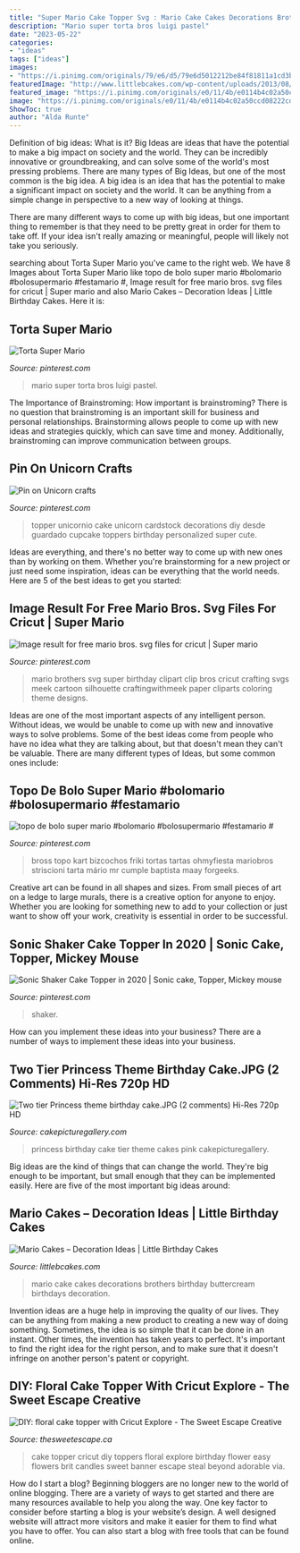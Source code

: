 ```yaml
---
title: "Super Mario Cake Topper Svg : Mario Cake Cakes Decorations Brothers Birthday Buttercream Birthdays Decoration"
description: "Mario super torta bros luigi pastel"
date: "2023-05-22"
categories:
- "ideas"
tags: ["ideas"]
images:
- "https://i.pinimg.com/originals/79/e6/d5/79e6d5012212be84f81811a1cd3bfa1a.jpg"
featuredImage: "http://www.littlebcakes.com/wp-content/uploads/2013/08/Mario-Brothers-Cake-Decorations.jpg"
featured_image: "https://i.pinimg.com/originals/e0/11/4b/e0114b4c02a50ccd08222cdd956f28fa.png"
image: "https://i.pinimg.com/originals/e0/11/4b/e0114b4c02a50ccd08222cdd956f28fa.png"
ShowToc: true
author: "Alda Runte"
---
```



Definition of big ideas: What is it?
Big Ideas are ideas that have the potential to make a big impact on society and the world. They can be incredibly innovative or groundbreaking, and can solve some of the world's most pressing problems.
There are many types of Big Ideas, but one of the most common is the big idea. A big idea is an idea that has the potential to make a significant impact on society and the world. It can be anything from a simple change in perspective to a new way of looking at things.

There are many different ways to come up with big ideas, but one important thing to remember is that they need to be pretty great in order for them to take off. If your idea isn't really amazing or meaningful, people will likely not take you seriously.

	

		
searching about Torta Super Mario you've came to the right web. We have 8 Images about Torta Super Mario like topo de bolo super mario #bolomario #bolosupermario #festamario #, Image result for free mario bros. svg files for cricut | Super mario and also Mario Cakes – Decoration Ideas | Little Birthday Cakes. Here it is:
		
    
## Torta Super Mario

<img loading=lazy src="https://i.pinimg.com/originals/79/e6/d5/79e6d5012212be84f81811a1cd3bfa1a.jpg" onerror="this.onerror=null;this.src='https://tse2.mm.bing.net/th?id=OIP.aIj0lNwtpeW6b2788le69AHaKU&amp;pid=15.1';" alt="Torta Super Mario">

_Source: pinterest.com_

>mario super torta bros luigi pastel. 

	

The Importance of Brainstroming: How important is brainstroming?
There is no question that brainstroming is an important skill for business and personal relationships. Brainstorming allows people to come up with new ideas and strategies quickly, which can save time and money. Additionally, brainstroming can improve communication between groups.

    
## Pin On Unicorn Crafts

<img loading=lazy src="https://i.pinimg.com/originals/c6/b0/02/c6b002770dae63a2727205ec109586a1.jpg" onerror="this.onerror=null;this.src='https://tse2.mm.bing.net/th?id=OIP.nJuUdhlI3jELZ4JPcwVQjgHaJ4&amp;pid=15.1';" alt="Pin on Unicorn crafts">

_Source: pinterest.com_

>topper unicornio cake unicorn cardstock decorations diy desde guardado cupcake toppers birthday personalized super cute. 

	

Ideas are everything, and there's no better way to come up with new ones than by working on them. Whether you're brainstorming for a new project or just need some inspiration, ideas can be everything that the world needs. Here are 5 of the best ideas to get you started: 

    
## Image Result For Free Mario Bros. Svg Files For Cricut | Super Mario

<img loading=lazy src="https://i.pinimg.com/736x/4e/70/2b/4e702b67ddb02695f7404109f4b21f84.jpg" onerror="this.onerror=null;this.src='https://tse4.mm.bing.net/th?id=OIP.aZVM4YTkydK1CN6QHnWUQwAAAA&amp;pid=15.1';" alt="Image result for free mario bros. svg files for cricut | Super mario">

_Source: pinterest.com_

>mario brothers svg super birthday clipart clip bros cricut crafting svgs meek cartoon silhouette craftingwithmeek paper cliparts coloring theme designs. 

	

Ideas are one of the most important aspects of any intelligent person. Without ideas, we would be unable to come up with new and innovative ways to solve problems. Some of the best ideas come from people who have no idea what they are talking about, but that doesn't mean they can't be valuable. There are many different types of Ideas, but some common ones include:

    
## Topo De Bolo Super Mario #bolomario #bolosupermario #festamario #

<img loading=lazy src="https://i.pinimg.com/originals/e0/11/4b/e0114b4c02a50ccd08222cdd956f28fa.png" onerror="this.onerror=null;this.src='https://tse2.mm.bing.net/th?id=OIP.4BFLTAKlDM0IIizdlW8o-gHaKe&amp;pid=15.1';" alt="topo de bolo super mario #bolomario #bolosupermario #festamario #">

_Source: pinterest.com_

>bross topo kart bizcochos friki tortas tartas ohmyfiesta mariobros striscioni tarta mário mr cumple baptista maay forgeeks. 

	

Creative art can be found in all shapes and sizes. From small pieces of art on a ledge to large murals, there is a creative option for anyone to enjoy. Whether you are looking for something new to add to your collection or just want to show off your work, creativity is essential in order to be successful.

    
## Sonic Shaker Cake Topper In 2020 | Sonic Cake, Topper, Mickey Mouse

<img loading=lazy src="https://i.pinimg.com/736x/66/3c/77/663c778dcd15e95ccf513c0415353d8b.jpg" onerror="this.onerror=null;this.src='https://tse1.mm.bing.net/th?id=OIP.9Ienr91CQ3kBn8pAxj3RfgHaJ3&amp;pid=15.1';" alt="Sonic Shaker Cake Topper in 2020 | Sonic cake, Topper, Mickey mouse">

_Source: pinterest.com_

>shaker. 

	

How can you implement these ideas into your business?
There are a number of ways to implement these ideas into your business.

    
## Two Tier Princess Theme Birthday Cake.JPG (2 Comments) Hi-Res 720p HD

<img loading=lazy src="http://www.cakepicturegallery.com/d/24643-3/Two+tier+Princess+theme+birthday+cake.JPG" onerror="this.onerror=null;this.src='https://tse1.mm.bing.net/th?id=OIP.Tqng5q9xJaN6JMesi3NZCwHaI_&amp;pid=15.1';" alt="Two tier Princess theme birthday cake.JPG (2 comments) Hi-Res 720p HD">

_Source: cakepicturegallery.com_

>princess birthday cake tier theme cakes pink cakepicturegallery. 

	

Big ideas are the kind of things that can change the world. They're big enough to be important, but small enough that they can be implemented easily. Here are five of the most important big ideas around: 

    
## Mario Cakes – Decoration Ideas | Little Birthday Cakes

<img loading=lazy src="http://www.littlebcakes.com/wp-content/uploads/2013/08/Mario-Brothers-Cake-Decorations.jpg" onerror="this.onerror=null;this.src='https://tse2.mm.bing.net/th?id=OIP.uBCIR4xeIKBGVfS0i4FxuQHaGS&amp;pid=15.1';" alt="Mario Cakes – Decoration Ideas | Little Birthday Cakes">

_Source: littlebcakes.com_

>mario cake cakes decorations brothers birthday buttercream birthdays decoration. 

	

Invention ideas are a huge help in improving the quality of our lives. They can be anything from making a new product to creating a new way of doing something. Sometimes, the idea is so simple that it can be done in an instant. Other times, the invention has taken years to perfect. It's important to find the right idea for the right person, and to make sure that it doesn't infringe on another person's patent or copyright.

    
## DIY: Floral Cake Topper With Cricut Explore - The Sweet Escape Creative

<img loading=lazy src="http://thesweetescape.ca/wp-content/uploads/2014/09/cricut-explore-flower-cake-topper5.jpg" onerror="this.onerror=null;this.src='https://tse4.mm.bing.net/th?id=OIP.MVWuewxbyFsatoeB0d5-dQHaKJ&amp;pid=15.1';" alt="DIY: floral cake topper with Cricut Explore - The Sweet Escape Creative">

_Source: thesweetescape.ca_

>cake topper cricut diy toppers floral explore birthday flower easy flowers brit candles sweet banner escape steal beyond adorable via. 

	

How do I start a blog?
Beginning bloggers are no longer new to the world of online blogging. There are a variety of ways to get started and there are many resources available to help you along the way. One key factor to consider before starting a blog is your website’s design. A well designed website will attract more visitors and make it easier for them to find what you have to offer. You can also start a blog with free tools that can be found online.

